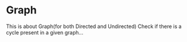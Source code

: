 # Graph

This is about Graph(for both Directed and Undirected)
Check if there is a cycle present in a given graph...
